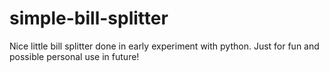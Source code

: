 # simple-bill-splitter
Nice little bill splitter done in early experiment with python. Just for fun and possible personal use in future!
